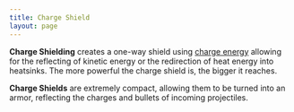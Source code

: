 ```yaml
---
title: Charge Shield
layout: page
---
```


**Charge Shielding** creates a one-way shield using [charge energy](/articles/technology/charge_energy.md) allowing for the reflecting of kinetic energy or the redirection of heat energy into heatsinks. The more powerful the charge shield is, the bigger it reaches.

**Charge Shields** are extremely compact, allowing them to be turned into an armor, reflecting the charges and bullets of incoming projectiles.
